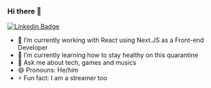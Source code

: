 ### Hi there 👋

[![Linkedin Badge](https://img.shields.io/badge/-miguelmachado-blue?style=flat-square&logo=Linkedin&logoColor=white&link=https://www.linkedin.com/in/miguel-machado/)](https://www.linkedin.com/in/miguel-machado/)

- 🔭 I’m currently working with React using Next.JS as a Front-end Developer
- 🌱 I’m currently learning how to stay healthy on this quarantine
- 💬 Ask me about tech, games and musics
- 😄 Pronouns: He/him
- ⚡ Fun fact: I am a streamer too
